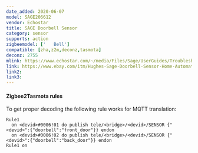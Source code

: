 ```yaml
---
date_added: 2020-06-07
model: SAGE206612
vendor: Echostar
title: SAGE Doorbell Sensor
category: sensor
supports: action
zigbeemodel: ['   Bell']
compatible: [zha,z2m,deconz,tasmota]
deconz: 2755
mlink: https://www.echostar.com/~/media/Files/Sage/UserGuides/Troubleshooting_Doorbell3a.ashx
link: https://www.ebay.com/itm/Hughes-Sage-Doorbell-Sensor-Home-Automation-Security-System/174011801734
link2: 
link3: 
---
```


#### Zigbee2Tasmota rules
To get proper decoding the following rule works for MQTT translation:
```console
Rule1
  on <devid>#0006!01 do publish tele/<bridge>/<devid>/SENSOR {"<devid>":{"doorbell":"front_door"}} endon
  on <devid>#0006!02 do publish tele/<bridge>/<devid>/SENSOR {"<devid>":{"doorbell":"back_door"}} endon
Rule1 on
```

